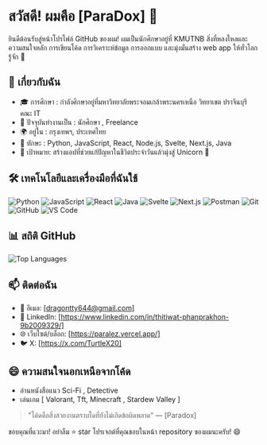 # สวัสดี! ผมคือ [ParaDox]  👋

ยินดีต้อนรับสู่หน้าโปรไฟล์ GitHub ของผม! ผมเป็นนักศึกษาอยู่ที่ KMUTNB สิ่งที่หลงใหลและความสนใจหลัก การเขียนโค้ด การวิเคราะห์ข้อมูล การออกแบบ และมุ่งมั่นสร้าง web app ให้ทั่วโลกรู้จัก 🚀

## 🌟 เกี่ยวกับฉัน

- 🎓 การศึกษา : กำลังศึกษาอยู่ที่มหาวิทยาลัยพระจอมเกล้าพระนครเหนือ วิทยาเขต ปราจีนบุรี คณะ IT
- 💼 ปัจจุบันทำงานเป็น : นักศึกษา , Freelance
- 🌍 อยู่ใน : กรุงเทพฯ, ประเทศไทย
- 🔧 ทักษะ : Python, JavaScript, React, Node.js, Svelte, Next.js, Java
- 🎯 เป้าหมาย: สร้างแอปที่ช่วยแก้ปัญหาในชีวิตประจำวันแล้วมุ่งสู่ Unicorn 🚀

## 🛠️ เทคโนโลยีและเครื่องมือที่ฉันใช้

![Python](https://img.shields.io/badge/-Python-3776AB?logo=python&logoColor=white&style=flat)
![JavaScript](https://img.shields.io/badge/-JavaScript-F7DF1E?logo=javascript&logoColor=black&style=flat)
![React](https://img.shields.io/badge/-React-61DAFB?logo=react&logoColor=black&style=flat)
![Java](https://img.shields.io/badge/-Java-007396?logo=java&logoColor=white&style=flat)
![Svelte](https://img.shields.io/badge/-Svelte-FF3E00?logo=svelte&logoColor=white&style=flat)
![Next.js](https://img.shields.io/badge/-Next.js-000000?logo=next.js&logoColor=white&style=flat)
![Postman](https://img.shields.io/badge/-Postman-FF6C37?logo=postman&logoColor=white&style=flat)
![Git](https://img.shields.io/badge/-Git-F05032?logo=git&logoColor=white&style=flat)
![GitHub](https://img.shields.io/badge/-GitHub-181717?logo=github&logoColor=white&style=flat)
![VS Code](https://img.shields.io/badge/-VS%20Code-007ACC?logo=visual-studio-code&logoColor=white&style=flat)

## 📊 สถิติ GitHub

![Top Languages](https://github-readme-stats.vercel.app/api/top-langs/?username=ParaDoxy8k&layout=compact&theme=dark)

## 📫 ติดต่อฉัน

- 📧 อีเมล: [dragontty644@gmail.com]
- 💬 LinkedIn: [https://www.linkedin.com/in/thitiwat-phanprakhon-9b2009329/]
- 🌐 เว็บไซต์/บล็อก: [https://paralez.vercel.app/]
- 🐦 X: [https://x.com/TurtleX20]

## 😄 ความสนใจนอกเหนือจากโค้ด

- อ่านหนังสือแนว Sci-Fi , Detective
- เล่นเกม [ Valorant, Tft, Minecraft , Stardew Valley ]

> "โค้ดคือสิ่งสวยงานตราบใดที่ยังไม่เกิดข้อผิดพลาด" — [Paradox]

ขอบคุณที่แวะมา! อย่าลืม ⭐ star โปรเจกต์ที่คุณชอบในหน้า repository ของผมนะครับ! 😄
